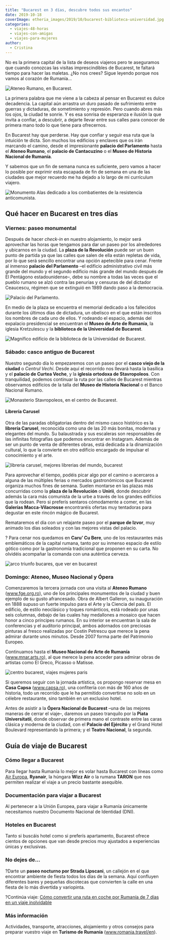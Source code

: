 ```yaml
---
title: "Bucarest en 3 días, descubre todos sus encantos"
date: 2019-10-18
coverImage: etheria_images/2019/10/bucarest-biblioteca-universidad.jpg
categories: 
  - viajes-48-horas
  - viajes-con-amigas
  - viajes-para-mujeres
author: 
  - Cristina
---
```


No es la primera capital de la lista de deseos viajeros pero te aseguramos que cuando 
conozcas las visitas imprescindibles de Bucarest, te faltará tiempo para hacer las 
maletas. ¿No nos crees? Sigue leyendo porque nos vamos al corazón de Rumanía... 

![Ateneo Rumano, en Bucarest.](etheria_images/2019/10/viaje-bucarest-ateneo-rumano.jpg "Ateneo Rumano, en Bucarest. © Puffy Buns / Unsplash")

La primera palabra que me viene a la cabeza al pensar en Bucarest es dulce decadencia. 
La capital aún arrastra un duro pasado de sufrimiento entre guerras y dictaduras, de 
sometimiento y represión. Pero cuando abres más los ojos, la ciudad te sonríe. Y es esa 
sonrisa de esperanza e ilusión la que invita a confiar, a descubrir, a dejarte llevar 
entre sus calles para conocer de primera mano todo lo que tiene para ofrecernos. 

En Bucarest hay que perderse. Hay que confiar y seguir esa ruta que la intuición te 
dicta. Son muchos los edificios y enclaves que os irán marcando el camino, desde el 
impresionante **palacio del Parlamento** hasta el **Ateneo Rumano**, el **palacio de 
Cantacuzino** o el **Museo de Historia Nacional de Rumanía**. 

Y sabemos que un fin de semana nunca es suficiente, pero vamos a hacer lo posible por 
exprimir esta escapada de fin de semana en una de las ciudades que mejor recuerdo me ha 
dejado a lo largo de mi currículum viajero. 

![Monumento Alas dedicado a los combatientes de la resistencia anticomunista.](etheria_images/2019/10/bucarest-monumento-alas-900x549.jpg "Monumento Alas dedicado a los combatientes de la resistencia anticomunista. © P.B.")

## Qué hacer en Bucarest en tres días

### Viernes: paseo monumental

Después de hacer _check-in_ en nuestro alojamiento, lo mejor será aprovechar las horas 
que tengamos para dar un paseo por los alrededores y ubicarnos en la ciudad. La **plaza 
de la Revolución** puede ser un buen punto de partida ya que las calles que salen de 
ella están repletas de vida, por lo que será sencillo encontrar una opción apetecible 
para cenar. Frente al inmenso **palacio del Parlamento** –el edificio administrativo 
civil más grande del mundo y el segundo edificio más grande del mundo después de El 
Pentágono estadounidense–, debe su nombre a todas las veces que el pueblo rumano se alzó 
contra las penurias y censuras de del dictador Ceaucescu, régimen que se extinguió en 
1989 dando paso a la democracia. 

![Palacio del Parlamento.](etheria_images/2019/10/bucarest-palacio-parlamento-900x600.jpg "Palacio del Parlamento. © P.B.")

En medio de la plaza se encuentra el memorial dedicado a los fallecidos durante los 
últimos días de dictadura, un obelisco en el que están inscritos los nombres de cada uno 
de ellos. Y rodeando el espacio, además del expalacio presidencial se encuentran el 
**Museo de Arte de Rumanía**, la iglesia Kretzulescu y la **biblioteca de la Universidad 
de Bucarest**. 

![Magnífico edificio de la biblioteca de la Universidad de Bucarest.](etheria_images/2019/10/bucarest-biblioteca-universidad-900x619.jpg "Magnífico edificio de la biblioteca de la Universidad de Bucarest. © Hari Nandakumar/ Unsplash")

### Sábado: casco antiguo de Bucarest

Nuestro segundo día lo empezaremos con un paseo por el **casco viejo de la ciudad** o 
_Centrul Vechi_. Desde aquí el recorrido nos llevará hasta la basílica y el **palacio de 
Curtea Veche**, y la **iglesia ortodoxa de Stavropoleos**. Con tranquilidad, podemos 
continuar la ruta por las calles de Bucarest mientras observamos edificios de la talla 
del **Museo de Historia Nacional** o el Banco Nacional Rumano. 

![Monasterio Stavropoleos, en el centro de Bucarest.](etheria_images/2019/10/bucarest-Monasterio-Stavropoleos-900x569.jpg "Monasterio Stavropoleos, en el centro de Bucarest. ©P.B.")

#### Librería Carusel

Otra de las paradas obligatorias dentro del mismo casco histórico es la **librería 
Carusel**, reconocida como una de las 20 más bonitas, modernas y elegantes del mundo. Su 
balaustrada y sus escaleras son responsables de las infinitas fotografías que podemos 
encontrar en Instagram. Además de ser un punto de venta de diferentes obras, está 
dedicada a la dinamización cultural, lo que la convierte en otro edificio encargado de 
impulsar el conocimiento y el arte. 

![libreria carusel, mejores librerias del mundo, bucarest](etheria_images/2019/10/bucarest-libreria-carusel-900x675.jpg "Librería Carusel. © Marius George Oprea/ Unsplash")

Para aprovechar el tiempo, podéis picar algo por el camino o acercaros a alguna de las 
múltiples ferias o mercados gastronómicos que Bucarest organiza muchos fines de semana. 
Suelen montarse en las plazas más concurridas como la **plaza de la Revolución** o 
**Unirii**, donde descubrir además la cara más comunista de la urbe a través de los 
grandes edificios que la rodean. Pero si preferís sentaros cómodamente a comer, en las 
**Galerías Macca-Vilacrosse** encontraréis ofertas muy tentadoras para degustar en este 
rincón mágico de Bucarest. 

Remataremos el día con un relajante paseo por el **parque de Izvor**, muy animado los 
días soleados y con las mejores vistas del palacio. 

? Para cenar nos quedamos en **Caru’ Cu Bere**, uno de los restaurantes más emblemáticos 
de la capital rumana, tanto por su inmenso espacio de estilo gótico como por la 
gastronomía tradicional que proponen en su carta. No olvidéis acompañar la comanda con 
una auténtica cerveza. 

![arco triunfo bucares, que ver en bucarest](etheria_images/2019/10/bucarest-arco-del-triunfo-900x626.jpg "Arco del Triunfo de Bucarest. ©P.B.")

### Domingo: Ateneo, Museo Nacional y Ópera

Comenzaremos la tercera jornada con una visita al **Ateneo Rumano** (www.fge.org.ro), 
uno de los principales monumentos de la ciudad y buen ejemplo de su gusto afrancesado. 
Obra de Albert Galleron, su inauguración en 1888 supuso un fuerte impulso para el Arte y 
la Ciencia del país. El edificio, de estilo neoclásico y toques románticos, está rodeado 
por unas seis columnas, debajo de las cuales hay medallones a mosaico que hacen honor a 
cinco príncipes rumanos. En su interior se encuentran la sala de conferencias y el 
auditorio principal, ambos adornados con preciosas pinturas al fresco realizadas por 
Costin Petrescu que merece la pena admirar durante unos minutos. Desde 2007 forma parte 
del Patrimonio Europeo. 

Continuamos hasta el **Museo Nacional de Arte de Rumanía** (www.mnar.arts.ro), al que 
merece la pena acceder para admirar obras de artistas como El Greco, Picasso o Matisse. 

![centro bucarest, viajes mujeres paris](etheria_images/2019/10/centro-bucarest-900x600.jpg "Centro histórico de Bucarest. © Hari Nandakumar/ Unsplash")

Si queremos seguir con la jornada artística, os propongo reservar mesa en **Casa Capsa** 
(www.capsa.ro), una confitería con más de 160 años de historia, todo un recorrido que le 
ha permitido convertirse no solo en un célebre restaurante, sino también en un exclusivo 
hotel. 

Antes de asistir a la **Ópera Nacional de Bucarest** –una de las mejores maneras de 
cerrar el viaje–, daremos un paseo tranquilo por la **Piata Universitatii**, donde 
observar de primera mano el contraste entre las caras clásica y moderna de la ciudad, 
con el **Palacio del Ejército** y el Grand Hotel Boulevard representando la primera; y 
el **Teatro Nacional**, la segunda. 

## Guía de viaje de Bucarest

### Cómo llegar a Bucarest

Para llegar hasta Rumanía lo mejor es volar hasta Bucarest con líneas como [Air 
Europa](https://www.aireuropa.com/), **Ryanair**, la húngara **Wizz Air** o la rumana 
**TARON** que nos permiten realizar el viaje a un precio bastante asequible. 

### Documentación para viajar a Bucarest

Al pertenecer a la Unión Europea, para viajar a Rumanía únicamente necesitamos nuestro 
Documento Nacional de Identidad (DNI). 

### Hoteles en Bucarest

Tanto si buscáis hotel como si preferís apartamento, Bucarest ofrece cientos de opciones 
que van desde precios muy ajustados a experiencias únicas y exclusivas. 

### No dejes de…

?Darte un **paseo nocturno por Strada Lipscani**, un callejón en el que encontrar 
ambiente de fiesta todos los días de la semana. Aquí confluyen diferentes bares y 
pequeñas discotecas que convierten la calle en una fiesta de lo más divertida y 
variopinta. 

?Continúa viaje: [Cómo convertir una ruta en coche por Rumanía de 7 días en un viaje 
inolvidable](https://etheriamagazine.com/2019/08/02/como-organizar-ruta-coche-rumania-con-amigos/) 

### Más información

Actividades, transporte, atracciones, alojamiento y otros consejos para preparar vuestro 
viaje en **Turismo de Rumanía** (www.romania.travel/en).
